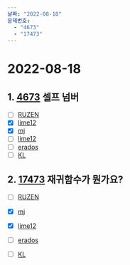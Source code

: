 ```yaml
---
날짜: "2022-08-18"
문제번호: 
  - "4673"
  - "17473"
---
```


# 2022-08-18

## 1. [4673](https://www.acmicpc.net/problem/4673) 셀프 넘버

- [ ] [RUZEN](./4673_RUZEN.md)
- [x] [lime12](./4673_lime12.md)
- [X] [mj](./4673_mj.md)
- [ ] [lime12](./4673_lime12.md)
- [ ] [erados](./4673_erados.md)
- [ ] [KL](./4673_KL.md)

## 2. [17473](https://www.acmicpc.net/problem/17473) 재귀함수가 뭔가요?

- [ ] [RUZEN](./17473_RUZEN.md)
- [X] [mj](./17473_mj.md)
- [X] [lime12](./17473_lime12.md)
- [ ] [erados](./17473_erados.md)
- [ ] [KL](./17473_KL.md)

